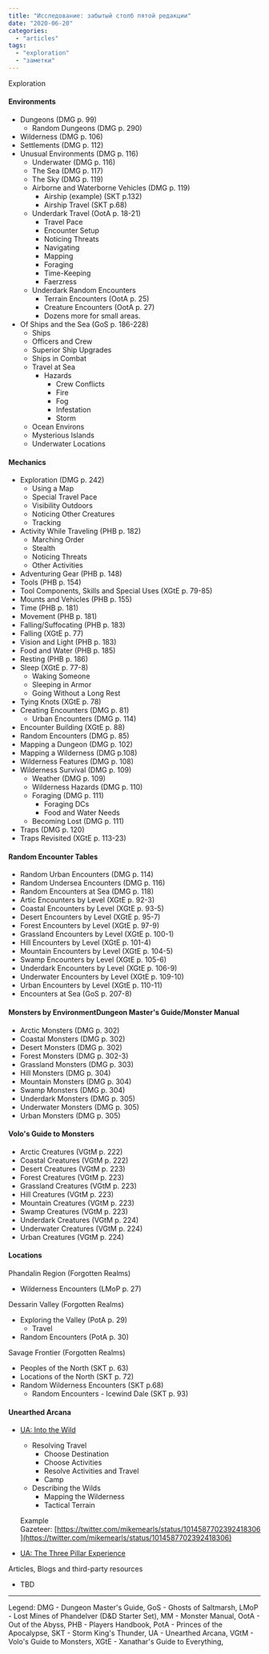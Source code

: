 ```yaml
---
title: "Исследование: забытый столб пятой редакции"
date: "2020-06-20"
categories: 
  - "articles"
tags: 
  - "exploration"
  - "заметки"
---
```


Exploration

#### Environments

- Dungeons (DMG p. 99)
    - Random Dungeons (DMG p. 290)
- Wilderness (DMG p. 106)
- Settlements (DMG p. 112)
- Unusual Environments (DMG p. 116)
    - Underwater (DMG p. 116)
    - The Sea (DMG p. 117)
    - The Sky (DMG p. 119)
    - Airborne and Waterborne Vehicles (DMG p. 119)
        - Airship (example) (SKT p.132)
        - Airship Travel (SKT p.68)
    - Underdark Travel (OotA p. 18-21)
        - Travel Pace
        - Encounter Setup
        - Noticing Threats
        - Navigating
        - Mapping
        - Foraging
        - Time-Keeping
        - Faerzress
    - Underdark Random Encounters
        - Terrain Encounters (OotA p. 25)
        - Creature Encounters (OotA p. 27)
        - Dozens more for small areas.
- Of Ships and the Sea (GoS p. 186-228)
    - Ships
    - Officers and Crew
    - Superior Ship Upgrades
    - Ships in Combat
    - Travel at Sea
        - Hazards
            - Crew Conflicts
            - Fire
            - Fog
            - Infestation
            - Storm
    - Ocean Environs
    - Mysterious Islands
    - Underwater Locations

#### Mechanics

- Exploration (DMG p. 242)
    - Using a Map
    - Special Travel Pace
    - Visibility Outdoors
    - Noticing Other Creatures
    - Tracking
- Activity While Traveling (PHB p. 182)
    - Marching Order
    - Stealth
    - Noticing Threats
    - Other Activities
- Adventuring Gear (PHB p. 148)
- Tools (PHB p. 154)
- Tool Components, Skills and Special Uses (XGtE p. 79-85)
- Mounts and Vehicles (PHB p. 155)
- Time (PHB p. 181)
- Movement (PHB p. 181)
- Falling/Suffocating (PHB p. 183)
- Falling (XGtE p. 77)
- Vision and Light (PHB p. 183)
- Food and Water (PHB p. 185)
- Resting (PHB p. 186)
- Sleep (XGtE p. 77-8)
    - Waking Someone
    - Sleeping in Armor
    - Going Without a Long Rest
- Tying Knots (XGtE p. 78)
- Creating Encounters (DMG p. 81)
    - Urban Encounters (DMG p. 114)
- Encounter Building (XGtE p. 88)
- Random Encounters (DMG p. 85)
- Mapping a Dungeon (DMG p. 102)
- Mapping a Wilderness (DMG p.108)
- Wilderness Features (DMG p. 108)
- Wilderness Survival (DMG p. 109)
    - Weather (DMG p. 109)
    - Wilderness Hazards (DMG p. 110)
    - Foraging (DMG p. 111)
        - Foraging DCs
        - Food and Water Needs
    - Becoming Lost (DMG p. 111)
- Traps (DMG p. 120)
- Traps Revisited (XGtE p. 113-23)

#### Random Encounter Tables

- Random Urban Encounters (DMG p. 114)
- Random Undersea Encounters (DMG p. 116)
- Random Encounters at Sea (DMG p. 118)
- Artic Encounters by Level (XGtE p. 92-3)
- Coastal Encounters by Level (XGtE p. 93-5)
- Desert Encounters by Level (XGtE p. 95-7)
- Forest Encounters by Level (XGtE p. 97-9)
- Grassland Encounters by Level (XGtE p. 100-1)
- Hill Encounters by Level (XGtE p. 101-4)
- Mountain Encounters by Level (XGtE p. 104-5)
- Swamp Encounters by Level (XGtE p. 105-6)
- Underdark Encounters by Level (XGtE p. 106-9)
- Underwater Encounters by Level (XGtE p. 109-10)
- Urban Encounters by Level (XGtE p. 110-11)
- Encounters at Sea (GoS p. 207-8)

#### Monsters by EnvironmentDungeon Master's Guide/Monster Manual

- Arctic Monsters (DMG p. 302)
- Coastal Monsters (DMG p. 302)
- Desert Monsters (DMG p. 302)
- Forest Monsters (DMG p. 302-3)
- Grassland Monsters (DMG p. 303)
- Hill Monsters (DMG p. 304)
- Mountain Monsters (DMG p. 304)
- Swamp Monsters (DMG p. 304)
- Underdark Monsters (DMG p. 305)
- Underwater Monsters (DMG p. 305)
- Urban Monsters (DMG p. 305)

#### Volo's Guide to Monsters

- Arctic Creatures (VGtM p. 222)
- Coastal Creatures (VGtM p. 222)
- Desert Creatures (VGtM p. 223)
- Forest Creatures (VGtM p. 223)
- Grassland Creatures (VGtM p. 223)
- Hill Creatures (VGtM p. 223)
- Mountain Creatures (VGtM p. 223)
- Swamp Creatures (VGtM p. 223)
- Underdark Creatures (VGtM p. 224)
- Underwater Creatures (VGtM p. 224)
- Urban Creatures (VGtM p. 224)

#### Locations

Phandalin Region (Forgotten Realms)

- Wilderness Encounters (LMoP p. 27)

Dessarin Valley (Forgotten Realms)

- Exploring the Valley (PotA p. 29)
    - Travel
- Random Encounters (PotA p. 30)

Savage Frontier (Forgotten Realms)

- Peoples of the North (SKT p. 63)
- Locations of the North (SKT p. 72)
- Random Wilderness Encounters (SKT p.68)
    - Random Encounters - Icewind Dale (SKT p. 93)

#### Unearthed Arcana

- [UA: Into the Wild](https://media.wizards.com/2018/dnd/downloads/UA_IntoTheWild.pdf)
    
    - Resolving Travel
        - Choose Destination
        - Choose Activities
        - Resolve Activities and Travel
        - Camp
    - Describing the Wilds
        - Mapping the Wilderness
        - Tactical Terrain
    
    Example Gazeteer: [https://twitter.com/mikemearls/status/1014587702392418306](https://twitter.com/mikemearls/status/1014587702392418306)
- [UA: The Three Pillar Experience](https://media.wizards.com/2017/dnd/downloads/UA-ThreePillarXP.pdf)

Articles, Blogs and third-party resources

- TBD

* * *

Legend: DMG - Dungeon Master's Guide, GoS - Ghosts of Saltmarsh, LMoP - Lost Mines of Phandelver (D&D Starter Set), MM - Monster Manual, OotA - Out of the Abyss, PHB - Players Handbook, PotA - Princes of the Apocalypse, SKT - Storm King's Thunder, UA - Unearthed Arcana, VGtM - Volo's Guide to Monsters, XGtE - Xanathar's Guide to Everything,
